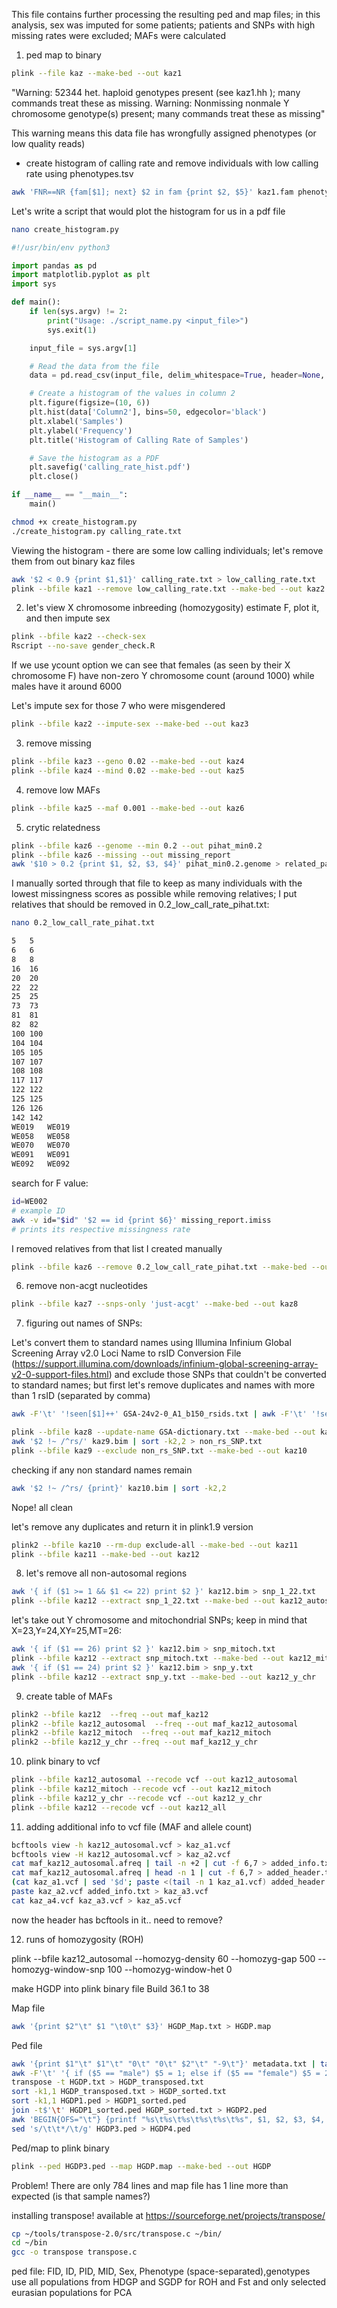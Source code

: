 This file contains further processing the resulting ped and map files; in this analysis, sex was imputed for some patients; patients and SNPs with high missing rates were excluded; MAFs were calculated

1) ped map to binary

```bash
plink --file kaz --make-bed --out kaz1
```
"Warning: 52344 het. haploid genotypes present (see kaz1.hh ); many commands treat these as missing.
Warning: Nonmissing nonmale Y chromosome genotype(s) present; many commands treat these as missing"

This warning means this data file has wrongfully assigned phenotypes (or low quality reads)

- create histogram of calling rate and remove individuals with low calling rate using phenotypes.tsv
```bash
awk 'FNR==NR {fam[$1]; next} $2 in fam {print $2, $5}' kaz1.fam phenotypes.tsv > calling_rate.txt
```

Let's write a script that would plot the histogram for us in a pdf file
```bash
nano create_histogram.py 
```

```python
#!/usr/bin/env python3

import pandas as pd
import matplotlib.pyplot as plt
import sys

def main():
    if len(sys.argv) != 2:
        print("Usage: ./script_name.py <input_file>")
        sys.exit(1)

    input_file = sys.argv[1]

    # Read the data from the file
    data = pd.read_csv(input_file, delim_whitespace=True, header=None, names=['Column1', 'Column2'])

    # Create a histogram of the values in column 2
    plt.figure(figsize=(10, 6))
    plt.hist(data['Column2'], bins=50, edgecolor='black')
    plt.xlabel('Samples')
    plt.ylabel('Frequency')
    plt.title('Histogram of Calling Rate of Samples')

    # Save the histogram as a PDF
    plt.savefig('calling_rate_hist.pdf')
    plt.close()

if __name__ == "__main__":
    main()
```

```bash
chmod +x create_histogram.py
./create_histogram.py calling_rate.txt
```

Viewing the histogram - there are some low calling individuals; let's remove them from out binary kaz files
```bash
awk '$2 < 0.9 {print $1,$1}' calling_rate.txt > low_calling_rate.txt
plink --bfile kaz1 --remove low_calling_rate.txt --make-bed --out kaz2
```

2) let's view X chromosome inbreeding (homozygosity) estimate F, plot it, and then impute sex

```bash
plink --bfile kaz2 --check-sex
Rscript --no-save gender_check.R
```

If we use ycount option we can see that females (as seen by their X chromosome F) have non-zero Y chromosome count (around 1000) while males have it around 6000

Let's impute sex for those 7 who were misgendered
```bash
plink --bfile kaz2 --impute-sex --make-bed --out kaz3
```

3) remove missing
```bash
plink --bfile kaz3 --geno 0.02 --make-bed --out kaz4
plink --bfile kaz4 --mind 0.02 --make-bed --out kaz5
```

4) remove low MAFs
```bash
plink --bfile kaz5 --maf 0.001 --make-bed --out kaz6
```

5) crytic relatedness
```bash
plink --bfile kaz6 --genome --min 0.2 --out pihat_min0.2
plink --bfile kaz6 --missing --out missing_report
awk '$10 > 0.2 {print $1, $2, $3, $4}' pihat_min0.2.genome > related_pairs.txt
```
I manually sorted through that file to keep as many individuals with the lowest missingness scores as possible while removing relatives; I put relatives that should be removed in 0.2_low_call_rate_pihat.txt: 

```bash
nano 0.2_low_call_rate_pihat.txt
```

```bash
5	5
6	6
8	8
16	16
20	20
22	22
25	25
73	73
81	81
82	82
100	100
104	104
105	105
107	107
108	108
117	117
122	122
125	125
126	126
142	142
WE019	WE019
WE058	WE058
WE070	WE070
WE091	WE091
WE092	WE092
```

search for F value: 

```bash
id=WE002
# example ID
awk -v id="$id" '$2 == id {print $6}' missing_report.imiss
# prints its respective missingness rate
```

I removed relatives from that list I created manually
```bash
plink --bfile kaz6 --remove 0.2_low_call_rate_pihat.txt --make-bed --out kaz7
```

6) remove non-acgt nucleotides
```bash
plink --bfile kaz7 --snps-only 'just-acgt' --make-bed --out kaz8
```

7) figuring out names of SNPs:

Let's convert them to standard names using Illumina Infinium Global Screening Array v2.0 Loci Name to rsID Conversion File (https://support.illumina.com/downloads/infinium-global-screening-array-v2-0-support-files.html) and exclude those SNPs that couldn't be converted to standard names; but first let's remove duplicates and names with more than 1 rsID (separated by comma)

```bash
awk -F'\t' '!seen[$1]++' GSA-24v2-0_A1_b150_rsids.txt | awk -F'\t' '!seen[$2]++' | awk -F'\t' '$2 !~ /,/' > GSA-dictionary.txt
```

```bash
plink --bfile kaz8 --update-name GSA-dictionary.txt --make-bed --out kaz9
awk '$2 !~ /^rs/' kaz9.bim | sort -k2,2 > non_rs_SNP.txt
plink --bfile kaz9 --exclude non_rs_SNP.txt --make-bed --out kaz10
```

checking if any non standard names remain
```bash
awk '$2 !~ /^rs/ {print}' kaz10.bim | sort -k2,2 
```
Nope! all clean

let's remove any duplicates and return it in plink1.9 version
```bash
plink2 --bfile kaz10 --rm-dup exclude-all --make-bed --out kaz11
plink --bfile kaz11 --make-bed --out kaz12
```

8) let's remove all non-autosomal regions
```bash
awk '{ if ($1 >= 1 && $1 <= 22) print $2 }' kaz12.bim > snp_1_22.txt
plink --bfile kaz12 --extract snp_1_22.txt --make-bed --out kaz12_autosomal
```

let's take out Y chromosome and mitochondrial SNPs; keep in mind that X=23,Y=24,XY=25,MT=26:
```bash
awk '{ if ($1 == 26) print $2 }' kaz12.bim > snp_mitoch.txt
plink --bfile kaz12 --extract snp_mitoch.txt --make-bed --out kaz12_mitoch
awk '{ if ($1 == 24) print $2 }' kaz12.bim > snp_y.txt
plink --bfile kaz12 --extract snp_y.txt --make-bed --out kaz12_y_chr
```

9) create table of MAFs
```bash
plink2 --bfile kaz12  --freq --out maf_kaz12
plink2 --bfile kaz12_autosomal  --freq --out maf_kaz12_autosomal
plink2 --bfile kaz12_mitoch  --freq --out maf_kaz12_mitoch
plink2 --bfile kaz12_y_chr --freq --out maf_kaz12_y_chr
```

10) plink binary to vcf
 ```bash
plink --bfile kaz12_autosomal --recode vcf --out kaz12_autosomal
plink --bfile kaz12_mitoch --recode vcf --out kaz12_mitoch
plink --bfile kaz12_y_chr --recode vcf --out kaz12_y_chr
plink --bfile kaz12 --recode vcf --out kaz12_all
```

11) adding additional info to vcf file (MAF and allele count)
```bash
bcftools view -h kaz12_autosomal.vcf > kaz_a1.vcf
bcftools view -H kaz12_autosomal.vcf > kaz_a2.vcf
cat maf_kaz12_autosomal.afreq | tail -n +2 | cut -f 6,7 > added_info.txt
cat maf_kaz12_autosomal.afreq | head -n 1 | cut -f 6,7 > added_header.txt
(cat kaz_a1.vcf | sed '$d'; paste <(tail -n 1 kaz_a1.vcf) added_header.txt) > kaz_a4.vcf
paste kaz_a2.vcf added_info.txt > kaz_a3.vcf
cat kaz_a4.vcf kaz_a3.vcf > kaz_a5.vcf
```

now the header has bcftools in it.. need to remove? 

12) runs of homozygosity (ROH)

plink --bfile kaz12_autosomal --homozyg-density 60 --homozyg-gap 500 --homozyg-window-snp 100 --homozyg-window-het 0

make HGDP into plink binary file
Build 36.1 to 38

Map file
```bash
awk '{print $2"\t" $1 "\t0\t" $3}' HGDP_Map.txt > HGDP.map
```

Ped file
```bash
awk '{print $1"\t" $1"\t" "0\t" "0\t" $2"\t" "-9\t"}' metadata.txt | tail -n +2 > HGDP0.ped
awk -F'\t' '{ if ($5 == "male") $5 = 1; else if ($5 == "female") $5 = 2; print }' OFS='\t' HGDP0.ped > HGDP1.ped
transpose -t HGDP.txt > HGDP_transposed.txt
sort -k1,1 HGDP_transposed.txt > HGDP_sorted.txt
sort -k1,1 HGDP1.ped > HGDP1_sorted.ped
join -t$'\t' HGDP1_sorted.ped HGDP_sorted.txt > HGDP2.ped
awk 'BEGIN{OFS="\t"} {printf "%s\t%s\t%s\t%s\t%s\t%s", $1, $2, $3, $4, $5, $6"\t"; for (i=7; i<=NF; i++) {for (j=1; j<=length($i); j++) {printf "%s\t", substr($i, j, 1)}}; print ""}' HGDP2.ped > HGDP3.ped
sed 's/\t\t*/\t/g' HGDP3.ped > HGDP4.ped
```

Ped/map to plink binary
```bash
plink --ped HGDP3.ped --map HGDP.map --make-bed --out HGDP
```

Problem! There are only 784 lines and map file has 1 line more than expected (is that sample names?)

installing transpose! available at https://sourceforge.net/projects/transpose/
```bash
cp ~/tools/transpose-2.0/src/transpose.c ~/bin/
cd ~/bin
gcc -o transpose transpose.c
```

ped file: FID, ID, PID, MID, Sex, Phenotype (space-separated),genotypes
use all populations from HDGP and SGDP for ROH and Fst and only selected eurasian populations for PCA

